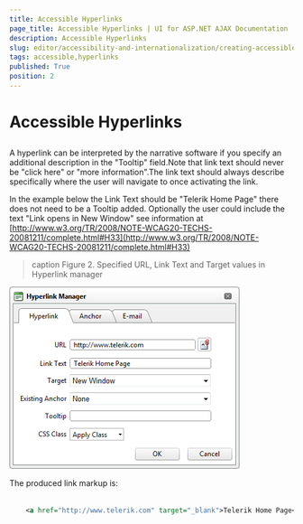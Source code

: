 ```yaml
---
title: Accessible Hyperlinks
page_title: Accessible Hyperlinks | UI for ASP.NET AJAX Documentation
description: Accessible Hyperlinks
slug: editor/accessibility-and-internationalization/creating-accessible-content/accessible-hyperlinks
tags: accessible,hyperlinks
published: True
position: 2
---
```


# Accessible Hyperlinks



## 

A hyperlink can be interpreted by the narrative software if you specify an additional description in the "Tooltip" field.Note that link text should never be "click here" or "more information".The link text should always describe specifically where the user will navigate to once activating the link.

In the example below the Link Text should be "Telerik Home Page" there does not need to be a Tooltip added. Optionally the user could include the text "Link opens in New Window" see information at [http://www.w3.org/TR/2008/NOTE-WCAG20-TECHS-20081211/complete.html#H33](http://www.w3.org/TR/2008/NOTE-WCAG20-TECHS-20081211/complete.html#H33)
>caption Figure 2. Specified URL, Link Text and Target values in Hyperlink manager

![Create Accessible Links](images/editor-createaccessiblelinks.png)

The produced link markup is:

````XML
	
	<a href="http://www.telerik.com" target="_blank">Telerik Home Page</a>
	          
````


